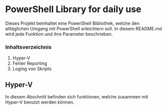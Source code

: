 # PowerShell Library for daily use
Dieses Projekt beinhaltet eine PowerShell Bibliothek, welche den alltäglichen Umgang mit PowerShell erleichtern soll. In diesem README.md wird jede Funktion und ihre Parameter beschrieben.

### Inhaltsverzeichnis
1. Hyper-V 
2. Fehler Reporting
3. Loging von Skripts

## Hyper-V
In diesem Abschnitt befinden sich funktionen, welche zusammen mit Hyper-V benutzt werden können.